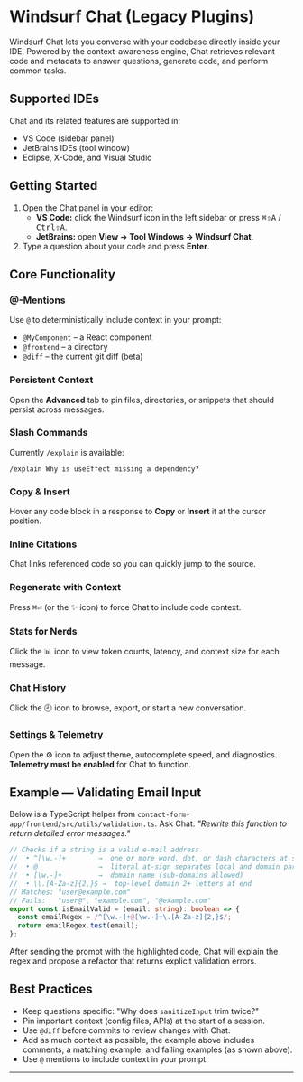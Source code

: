 # Windsurf Chat (Legacy Plugins)
Windsurf Chat lets you converse with your codebase directly inside your IDE. Powered by the context-awareness engine, Chat retrieves relevant code and metadata to answer questions, generate code, and perform common tasks.

## Supported IDEs
Chat and its related features are supported in:
- VS Code (sidebar panel)
- JetBrains IDEs (tool window)
- Eclipse, X-Code, and Visual Studio

## Getting Started
1. Open the Chat panel in your editor:
   - **VS Code:** click the Windsurf icon in the left sidebar or press <kbd>⌘⇧A</kbd> / <kbd>Ctrl⇧A</kbd>.
   - **JetBrains:** open **View → Tool Windows → Windsurf Chat**.
2. Type a question about your code and press **Enter**.

## Core Functionality

### @-Mentions
Use `@` to deterministically include context in your prompt:
- `@MyComponent` – a React component
- `@frontend` – a directory
- `@diff` – the current git diff (beta)

### Persistent Context
Open the **Advanced** tab to pin files, directories, or snippets that should persist across messages.

### Slash Commands
Currently `/explain` is available:
```
/explain Why is useEffect missing a dependency?
```

### Copy & Insert
Hover any code block in a response to **Copy** or **Insert** it at the cursor position.

### Inline Citations
Chat links referenced code so you can quickly jump to the source.

### Regenerate with Context
Press <kbd>⌘⏎</kbd> (or the ✨ icon) to force Chat to include code context.

### Stats for Nerds
Click the 📊 icon to view token counts, latency, and context size for each message.

### Chat History
Click the 🕘 icon to browse, export, or start a new conversation.

### Settings & Telemetry
Open the ⚙️ icon to adjust theme, autocomplete speed, and diagnostics.  
**Telemetry must be enabled** for Chat to function.

## Example — Validating Email Input
Below is a TypeScript helper from `contact-form-app/frontend/src/utils/validation.ts`. Ask Chat: _"Rewrite this function to return detailed error messages."_

```typescript
// Checks if a string is a valid e-mail address
//  • ^[\w.-]+        →  one or more word, dot, or dash characters at start
//  • @               →  literal at-sign separates local and domain parts
//  • [\w.-]+         →  domain name (sub-domains allowed)
//  • \\.[A-Za-z]{2,}$ →  top-level domain 2+ letters at end
// Matches: "user@example.com"
// Fails:   "user@", "example.com", "@example.com"
export const isEmailValid = (email: string): boolean => {
  const emailRegex = /^[\w.-]+@[\w.-]+\.[A-Za-z]{2,}$/;
  return emailRegex.test(email);
};
```

After sending the prompt with the highlighted code, Chat will explain the regex and propose a refactor that returns explicit validation errors.

## Best Practices
* Keep questions specific: "Why does `sanitizeInput` trim twice?"  
* Pin important context (config files, APIs) at the start of a session.
* Use `@diff` before commits to review changes with Chat.
* Add as much context as possible, the example above includes comments, a matching example, and failing examples (as shown above).
* Use `@` mentions to include context in your prompt.

---